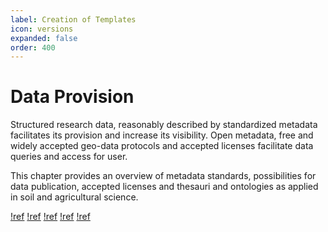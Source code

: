 ```yaml
---
label: Creation of Templates
icon: versions
expanded: false
order: 400
---
```

# Data Provision

Structured research data, reasonably described by standardized metadata facilitates its provision and increase its
visibility. Open metadata, free and widely accepted geo-data protocols and accepted licenses facilitate data queries and
access for user.

This chapter provides an overview of metadata standards, possibilities for data publication, accepted licenses and
thesauri and ontologies as applied in soil and agricultural science.

[!ref](/data_provision/metadata.md)
[!ref](/data_provision/geo_data_services.md)
[!ref](/data_provision/data_publication.md)
[!ref](/data_provision/licenses.md)
[!ref](/data_provision/thesauri_&_ontologies.md)